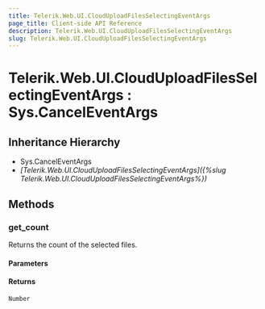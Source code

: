 ```yaml
---
title: Telerik.Web.UI.CloudUploadFilesSelectingEventArgs
page_title: Client-side API Reference
description: Telerik.Web.UI.CloudUploadFilesSelectingEventArgs
slug: Telerik.Web.UI.CloudUploadFilesSelectingEventArgs
---
```


# Telerik.Web.UI.CloudUploadFilesSelectingEventArgs : Sys.CancelEventArgs

## Inheritance Hierarchy

* Sys.CancelEventArgs
* *[Telerik.Web.UI.CloudUploadFilesSelectingEventArgs]({%slug Telerik.Web.UI.CloudUploadFilesSelectingEventArgs%})*


## Methods

### get_count

Returns the count of the selected files.

#### Parameters

#### Returns

`Number` 

